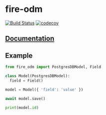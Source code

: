 # fire-odm

[![Build Status](https://travis-ci.com/sugarush/fire-odm.svg?branch=master)](https://travis-ci.com/sugarush/fire-odm)
[![codecov](https://codecov.io/gh/sugarush/fire-odm/branch/master/graph/badge.svg)](https://codecov.io/gh/sugarush/fire-odm)

## [Documentation](https://fire-odm.docs.sugarush.io)

## Example

```python
from fire_odm import PostgresDBModel, Field

class Model(PostgresDBModel):
  field = Field()

model = Model({ 'field': 'value' })

await model.save()

print(model.id)
```
